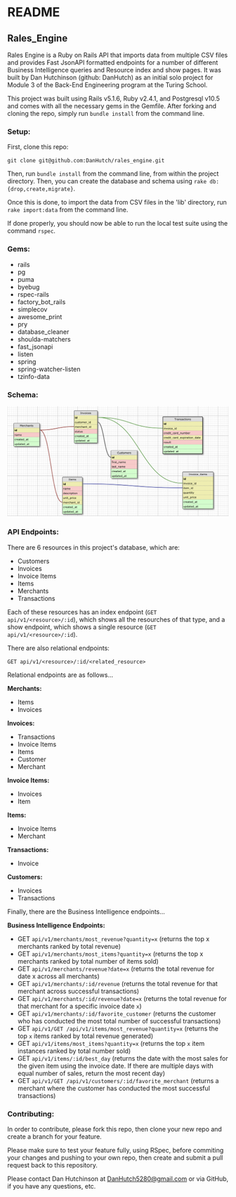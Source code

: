 # README
## Rales_Engine

Rales Engine is a Ruby on Rails API that imports data from multiple CSV files and provides Fast JsonAPI formatted endpoints for a number of different Business Intelligence queries and Resource index and show pages. It was built by Dan Hutchinson (github: DanHutch) as an initial solo project for Module 3 of the Back-End Engineering program at the Turing School.

This project was built using Rails v5.1.6,  Ruby v2.4.1, and Postgresql v10.5 and comes with all the necessary gems in the Gemfile. After forking and cloning the repo, simply run `bundle install` from the command line. 

### Setup:

First, clone this repo:

```
git clone git@github.com:DanHutch/rales_engine.git
```
Then, run `bundle install` from the command line, from within the project directory. Then, you can create the database and schema using `rake db:{drop,create,migrate}`.

Once this is done, to import the data from CSV files in the 'lib' directory, run `rake import:data` from the command line. 

If done properly, you should now be able to run the local test suite using the command `rspec`. 

### Gems:

- rails
- pg
- puma
- byebug
- rspec-rails
- factory_bot_rails
- simplecov
- awesome_print
- pry
- database_cleaner
- shoulda-matchers
- fast_jsonapi
- listen
- spring
- spring-watcher-listen
- tzinfo-data

### Schema:

![Schema Diagram](./schema_diagram.png)

### API Endpoints:

There are 6 resources in this project's database, which are:

- Customers
- Invoices
- Invoice Items
- Items
- Merchants
- Transactions

Each of these resources has an index endpoint (`GET api/v1/<resource>/:id`), which shows all the resourches of that type, and a show endpoint, which shows a single resource (`GET api/v1/<resource>/:id`).

There are also relational endpoints:
```
GET api/v1/<resource>/:id/<related_resource>
```

Relational endpoints are as follows...

**Merchants:**
- Items
- Invoices

**Invoices:**
- Transactions
- Invoice Items
- Items
- Customer
- Merchant

**Invoice Items:**
- Invoices
- Item

**Items:**
- Invoice Items
- Merchant

**Transactions:**
- Invoice

**Customers:**
- Invoices
- Transactions

Finally, there are the Business Intelligence endpoints...

**Business Intelligence Endpoints:**

- GET `api/v1/merchants/most_revenue?quantity=x`
(returns the top x merchants ranked by total revenue)
- GET `api/v1/merchants/most_items?quantity=x`
(returns the top x merchants ranked by total number of items sold)
- GET `api/v1/merchants/revenue?date=x`
(returns the total revenue for date x across all merchants)
- GET `api/v1/merchants/:id/revenue`
(returns the total revenue for that merchant across successful transactions)
- GET `api/v1/merchants/:id/revenue?date=x`
(returns the total revenue for that merchant for a specific invoice date `x`)
- GET `api/v1/merchants/:id/favorite_customer`
(returns the customer who has conducted the most total number of successful transactions)
- GET `api/v1/GET /api/v1/items/most_revenue?quantity=x`
(returns the top `x` items ranked by total revenue generated)
- GET `api/v1/items/most_items?quantity=x`
(returns the top `x` item instances ranked by total number sold)
- GET `api/v1/items/:id/best_day`
(returns the date with the most sales for the given item using the invoice date. If there are multiple days with equal number of sales, return the most recent day)
- GET `api/v1/GET /api/v1/customers/:id/favorite_merchant`
(returns a merchant where the customer has conducted the most successful transactions)

### Contributing:

In order to contribute, please fork this repo, then clone your new repo and create a branch for your feature.

Please make sure to test your feature fully, using RSpec, before commiting your changes and pushing to your own repo, then create and submit a pull request back to this repository. 

Please contact Dan Hutchinson at DanHutch5280@gmail.com or via GitHub, if you have any questions, etc. 
